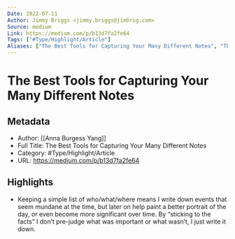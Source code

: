 ```yaml
---
Date: 2022-07-11
Author: Jimmy Briggs <jimmy.briggs@jimbrig.com>
Source: medium
Link: https://medium.com/p/b13d7fa2fe64
Tags: ["#Type/Highlight/Article"]
Aliases: ["The Best Tools for Capturing Your Many Different Notes", "The Best Tools for Capturing Your Many Different Notes"]
---
```

# The Best Tools for Capturing Your Many Different Notes

## Metadata
- Author: [[Anna Burgess Yang]]
- Full Title: The Best Tools for Capturing Your Many Different Notes
- Category: #Type/Highlight/Article
- URL: https://medium.com/p/b13d7fa2fe64

## Highlights
- Keeping a simple list of who/what/where means I write down events that seem mundane at the time, but later on help paint a better portrait of the day, or even become more significant over time. By “sticking to the facts” I don’t pre-judge what was important or what wasn’t, I just write it down.
